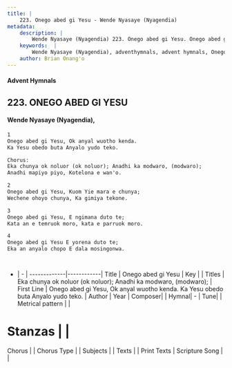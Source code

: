 ```yaml
---
title: |
    223. Onego abed gi Yesu - Wende Nyasaye (Nyagendia)
metadata:
    description: |
        Wende Nyasaye (Nyagendia) 223. Onego abed gi Yesu. Onego abed gi Yesu, Ok anyal wuotho kenda. Ka Yesu obedo buta Anyalo yudo teko.  Chorus: Eka chunya ok noluor (ok noluor); Anadhi ka modwaro, (modwaro); Anadhi mapiyo piyo, Kotelona e wan'o.  
    keywords:  |
        Wende Nyasaye (Nyagendia), adventhymnals, advent hymnals, Onego abed gi Yesu, Onego abed gi Yesu, Ok anyal wuotho kenda. Ka Yesu obedo buta Anyalo yudo teko.. Eka chunya ok noluor (ok noluor); Anadhi ka modwaro, (modwaro);
    author: Brian Onang'o
---
```


#### Advent Hymnals
## 223. ONEGO ABED GI YESU
####  Wende Nyasaye (Nyagendia),

```txt
1
Onego abed gi Yesu, Ok anyal wuotho kenda.
Ka Yesu obedo buta Anyalo yudo teko.

Chorus:
Eka chunya ok noluor (ok noluor); Anadhi ka modwaro, (modwaro);
Anadhi mapiyo piyo, Kotelona e wan'o.

2
Onego abed gi Yesu, Kuom Yie mara e chunya;
Wechene ohoyo chunya, Ka gimiya tekone.

3
Onego abed gi Yesu, E ngimana duto te;
Kata an e temruok moro, kata e parruok moro.

4
Onego abed gi Yesu E yorena duto te;
Eka an anyalo chopo E dala mosingonwa.




```

- |   -  |
-------------|------------|
Title | Onego abed gi Yesu |
Key |  |
Titles | Eka chunya ok noluor (ok noluor); Anadhi ka modwaro, (modwaro); |
First Line | Onego abed gi Yesu, Ok anyal wuotho kenda. Ka Yesu obedo buta Anyalo yudo teko. |
Author | 
Year | 
Composer| |
Hymnal|  - |
Tune|  |
Metrical pattern | |
# Stanzas |  |
Chorus |  |
Chorus Type |  |
Subjects | |
Texts |  |
Print Texts | 
Scripture Song |  |
    
